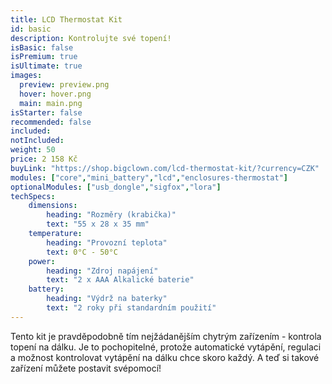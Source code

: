 ```yaml
---
title: LCD Thermostat Kit
id: basic
description: Kontrolujte své topení!
isBasic: false
isPremium: true
isUltimate: true
images:
  preview: preview.png
  hover: hover.png
  main: main.png
isStarter: false
recommended: false
included:
notIncluded:
weight: 50
price: 2 158 Kč
buyLink: "https://shop.bigclown.com/lcd-thermostat-kit/?currency=CZK"
modules: ["core","mini_battery","lcd","enclosures-thermostat"]
optionalModules: ["usb_dongle","sigfox","lora"]
techSpecs:
    dimensions:
        heading: "Rozměry (krabička)"
        text: "55 x 28 x 35 mm"
    temperature:
        heading: "Provozní teplota"
        text: 0°C - 50°C
    power:
        heading: "Zdroj napájení"
        text: "2 x AAA Alkalické baterie"
    battery:
        heading: "Výdrž na baterky"
        text: "2 roky při standardním použití"
---
```


Tento kit je pravděpodobně tím nejžádanějším chytrým zařízením - kontrola topení na dálku. Je to pochopitelné, protože automatické vytápění, regulaci a možnost kontrolovat vytápění na dálku chce skoro každý. A teď si takové zařízení můžete postavit svépomocí!
